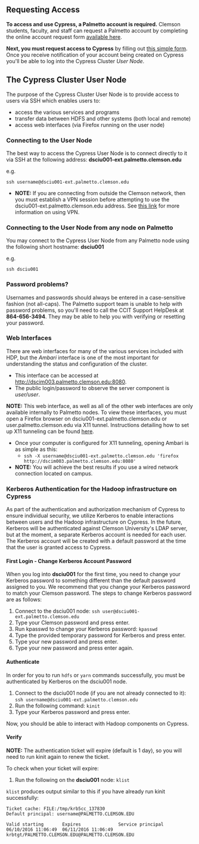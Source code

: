 
## Requesting Access

**To access and use Cypress, a Palmetto account is required.** Clemson students, faculty, and staff can request a Palmetto account by completing the online account request form <a href="http://citi.clemson.edu/new-account/" target="_blank">available here</a>.

**Next, you must request access to Cypress** by filling out <a href="https://goo.gl/forms/lkTVwO7zDARqhfrP2" target="_blank">this simple form</a>. Once you receive notification of your account being created on Cypress you'll be able to log into the Cypress Cluster *User Node*.

## The Cypress Cluster User Node

The purpose of the Cypress Cluster User Node is to provide access to users via SSH which enables users to:

- access the various services and programs
- transfer data between HDFS and other systems (both local and remote)
- access web interfaces (via Firefox running on the user node)

### Connecting to the User Node

The best way to access the Cypress User Node is to connect directly to it via SSH at the following address: **dsciu001-ext.palmetto.clemson.edu**

e.g.

    ssh username@dsciu001-ext.palmetto.clemson.edu

- **NOTE:** If you are connecting from outside the Clemson network, then you must establish a VPN session before attempting to use the dsciu001-ext.palmetto.clemson.edu address. See [this link](https://www.clemson.edu/ccit/get_connected/vpn/) for more information on using VPN.

### Connecting to the User Node from any node on Palmetto

You may connect to the Cypress User Node from any Palmetto node using the following short hostname: **dsciu001**

e.g.

    ssh dsciu001

### Password problems?

Usernames and passwords should always be entered in a case-sensitive fashion (not all-caps).
The Palmetto support team is unable to help with password problems, so you'll need to call the CCIT
Support HelpDesk at **864-656-3494**. They may be able to help you with verifying or resetting your password.

### Web Interfaces

There are web interfaces for many of the various services included with HDP, but the *Ambari* interface is one of the most important for understanding the status and configuration of the cluster.

- This interface can be accessed at http://dscim003.palmetto.clemson.edu:8080.
- The public login/password to observe the server component is *user/user*.

**NOTE:** This web interface, as well as all of the other web interfaces are only available internally to Palmetto nodes. To view these interfaces, you must open a Firefox browser on dsciu001-ext.palmetto.clemson.edu or user.palmetto.clemson.edu via X11 tunnel. Instructions detailing how to set up X11 tunneling can be found <a href="http://www.palmetto.clemson.edu/pages/userguide.html#graphical" target="_blank">here</a>.

- Once your computer is configured for X11 tunneling, opening Ambari is as simple as this:
  - ```ssh -X username@dsciu001-ext.palmetto.clemson.edu 'firefox http://dscim003.palmetto.clemson.edu:8080'```
- **NOTE:** You will achieve the best results if you use a wired network connection located on campus.

### Kerberos Authentication for the Hadoop infrastructure on Cypress

As part of the authentication and authorization mechanism of Cypress to ensure
individual security, we utilize Kerberos to enable interactions between users
and the Hadoop infrastructure on Cypress. In the future, Kerberos will be
authenticated against Clemson University's LDAP server, but at the moment, a
separate Kerberos account is needed for each user. The Kerberos account will be created with a
default password at the time that the user is granted access to Cypress.

#### First Login - Change Kerberos Account Password
When you log into **dsciu001** for the first time, you need to change your Kerberos
password to something different than the default password assigned to you. We recommend that you change your Kerberos password to match your Clemson password. The steps to change Kerberos password are as follows:

1. Connect to the dsciu001 node: ```ssh user@dsciu001-ext.palmetto.clemson.edu```
2. Type your Clemson password and press enter.
3. Run kpasswd to change your Kerberos password: ```kpasswd```
4. Type the provided temporary password for Kerberos and press enter.
5. Type your new password and press enter.
6. Type your new password and press enter again.

#### Authenticate

In order for you to run ```hdfs``` or ```yarn``` commands successfully, you must be authenticated by Kerberos on the dsciu001 node.

1. Connect to the dsciu001 node (if you are not already connected to it): ```ssh username@dsciu001-ext.palmetto.clemson.edu```
2. Run the following command: ```kinit```
3. Type your Kerberos password and press enter.

Now, you should be able to interact with Hadoop components on Cypress.

#### Verify

**NOTE:** The authentication ticket will expire (default is 1 day), so you will need to run kinit again to renew the ticket.

To check when your ticket will expire:

1. Run the following on the **dsciu001** node: ```klist```

```klist``` produces output similar to this if you have already run kinit successfully:

    Ticket cache: FILE:/tmp/krb5cc_137830
    Default principal: username@PALMETTO.CLEMSON.EDU

    Valid starting       Expires              Service principal
    06/10/2016 11:06:49  06/11/2016 11:06:49  krbtgt/PALMETTO.CLEMSON.EDU@PALMETTO.CLEMSON.EDU
